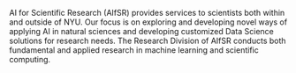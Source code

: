 AI for Scientific Research (AIfSR) provides services to scientists both within and outside of NYU. Our focus is on exploring and developing novel ways of applying AI in natural sciences and developing customized Data Science solutions for research needs. The Research Division of AIfSR conducts both fundamental and applied research in machine learning and scientific computing.
